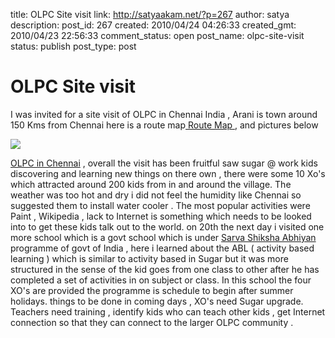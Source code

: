 title: OLPC Site visit 
link: http://satyaakam.net/?p=267
author: satya
description: 
post_id: 267
created: 2010/04/24 04:26:33
created_gmt: 2010/04/23 22:56:33
comment_status: open
post_name: olpc-site-visit
status: publish
post_type: post

# OLPC Site visit 

I was invited for a site visit of OLPC in Chennai India , Arani is town around 150 Kms from Chennai here is a route map[ Route Map ]( http://bit.ly/apHOGm) , and pictures below 

![](http://lh4.ggpht.com/_921THjGHtbk/S89Annxf0mE/AAAAAAAAAyk/Ej6pseByBv0/s160-c/OLPCInChennai.jpg)

[OLPC in Chennai](http://picasaweb.google.co.in/satyaakam/OLPCInChennai?authkey=Gv1sRgCNOGjMbSnseI7wE&feat=embedwebsite)
, overall the visit has been fruitful saw sugar @ work kids discovering and learning new things on there own , there were some 10 Xo's which attracted around 200 kids from in and around the village. The weather was too hot and dry i did not feel the humidity like Chennai so suggested them to install water cooler . The most popular activities were Paint , Wikipedia , lack to Internet is something which needs to be looked into to get these kids talk out to the world. on 20th the next day i visited one more school which is a govt school which is under [Sarva Shiksha Abhiyan](http://www.ssa.tn.nic.in/) programme of govt of India , here i learned about the ABL ( activity based learning ) which is similar to activity based in Sugar but it was more structured in the sense of the kid goes from one class to other after he has completed a set of activities in on subject or class. In this school the four XO's are provided the programme is schedule to begin after summer holidays. things to be done in coming days , XO's need Sugar upgrade. Teachers need training , identify kids who can teach other kids , get Internet connection so that they can connect to the larger OLPC community .